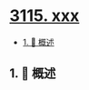 # [3115. xxx](https://github.com/Tdahuyou/TNotes.leetcode/tree/main/notes/3115.%20xxx)

<!-- region:toc -->

- [1. 📝 概述](#1--概述)

<!-- endregion:toc -->

## 1. 📝 概述
